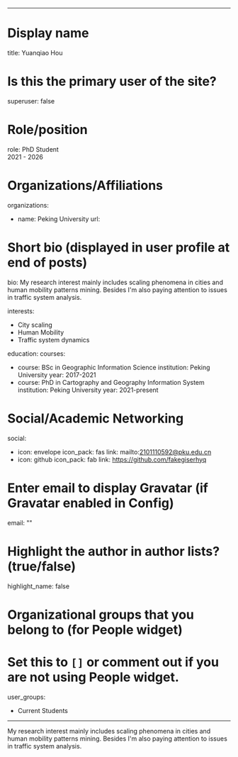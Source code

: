 
---
# Display name
title: Yuanqiao Hou

# Is this the primary user of the site?
superuser: false

# Role/position
role: PhD Student<br>2021 - 2026</br>

# Organizations/Affiliations
organizations:
- name: Peking University
  url: 

# Short bio (displayed in user profile at end of posts)
bio: My research interest mainly includes scaling phenomena in cities and human mobility patterns mining. Besides I'm also paying attention to issues in traffic system analysis.

interests:
  - City scaling
  - Human Mobility
  - Traffic system dynamics


education:
  courses:
  - course: BSc in Geographic Information Science
    institution: Peking University
    year: 2017-2021
  - course: PhD in Cartography and Geography Information System
    institution: Peking University
    year: 2021-present


# Social/Academic Networking
social:
  - icon: envelope
    icon_pack: fas
    link: mailto:2101110592@pku.edu.cn
  - icon: github
    icon_pack: fab
    link: https://github.com/fakegiserhyq


# Enter email to display Gravatar (if Gravatar enabled in Config)
email: ""

# Highlight the author in author lists? (true/false)
highlight_name: false

# Organizational groups that you belong to (for People widget)
#   Set this to `[]` or comment out if you are not using People widget.
user_groups:
- Current Students
---
My research interest mainly includes scaling phenomena in cities and human mobility patterns mining. Besides I'm also paying attention to issues in traffic system analysis.
